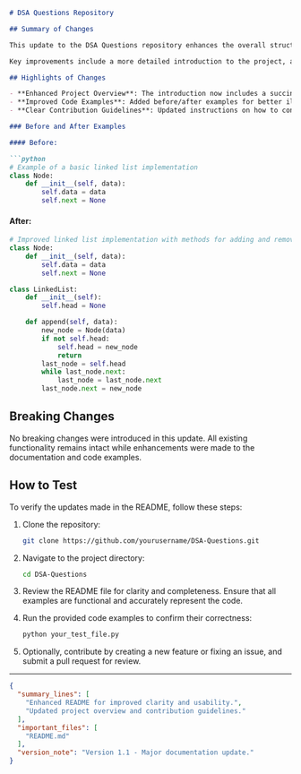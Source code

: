 ```markdown
# DSA Questions Repository

## Summary of Changes

This update to the DSA Questions repository enhances the overall structure and clarity of the README file. By providing clearer instructions and a more organized layout, contributors and users can quickly understand the purpose of the repository, how to navigate it, and how to contribute effectively. The changes aim to improve user engagement and facilitate smoother onboarding for new developers.

Key improvements include a more detailed introduction to the project, a revised list of features, and clearer examples demonstrating the usage of data structures and algorithms. These enhancements not only improve the readability of the README but also serve to elevate the overall user experience when interacting with the repository.

## Highlights of Changes

- **Enhanced Project Overview**: The introduction now includes a succinct description of the repository's purpose and the types of data structures and algorithms covered.
- **Improved Code Examples**: Added before/after examples for better illustration of concepts.
- **Clear Contribution Guidelines**: Updated instructions on how to contribute, making it easier for new contributors to get involved.

### Before and After Examples

#### Before:

```python
# Example of a basic linked list implementation
class Node:
    def __init__(self, data):
        self.data = data
        self.next = None
```

#### After:

```python
# Improved linked list implementation with methods for adding and removing nodes
class Node:
    def __init__(self, data):
        self.data = data
        self.next = None

class LinkedList:
    def __init__(self):
        self.head = None

    def append(self, data):
        new_node = Node(data)
        if not self.head:
            self.head = new_node
            return
        last_node = self.head
        while last_node.next:
            last_node = last_node.next
        last_node.next = new_node
```

## Breaking Changes

No breaking changes were introduced in this update. All existing functionality remains intact while enhancements were made to the documentation and code examples.

## How to Test

To verify the updates made in the README, follow these steps:

1. Clone the repository:
   ```bash
   git clone https://github.com/yourusername/DSA-Questions.git
   ```

2. Navigate to the project directory:
   ```bash
   cd DSA-Questions
   ```

3. Review the README file for clarity and completeness. Ensure that all examples are functional and accurately represent the code.

4. Run the provided code examples to confirm their correctness:
   ```bash
   python your_test_file.py
   ```

5. Optionally, contribute by creating a new feature or fixing an issue, and submit a pull request for review.

---

```json
{
  "summary_lines": [
    "Enhanced README for improved clarity and usability.",
    "Updated project overview and contribution guidelines."
  ],
  "important_files": [
    "README.md"
  ],
  "version_note": "Version 1.1 - Major documentation update."
}
```
```